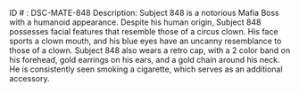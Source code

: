ID # : DSC-MATE-848
Description: Subject 848 is a notorious Mafia Boss with a humanoid appearance. Despite his human origin, Subject 848 possesses facial features that resemble those of a circus clown. His face sports a clown mouth, and his blue eyes have an uncanny resemblance to those of a clown. Subject 848 also wears a retro cap, with a 2 color band on his forehead, gold earrings on his ears, and a gold chain around his neck. He is consistently seen smoking a cigarette, which serves as an additional accessory.